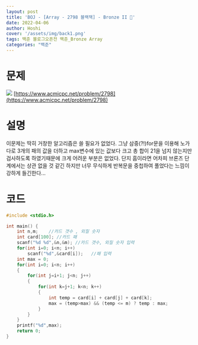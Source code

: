 ```yaml
---
layout: post
title: 'BOJ - [Array - 2798 블랙잭] - Bronze II 🥉'
date: 2022-04-06
author: Hoshi
cover: '/assets/img/back1.png'
tags: 백준 블로그오픈전 백준_Bronze Array
categories: "백준"
---
```

# 문제
![]({{site.url}}/assets/img/posts_img/2798.png)
[https://www.acmicpc.net/problem/2798](https://www.acmicpc.net/problem/2798)

# 설명
이문제는 딱히 거창한 알고리즘은 쓸 필요가 없었다. 그냥 삼중(?!)for문을 이용해 노가다로 3개의 패의 값을 더하고 max변수에 있는 값보다 크고 총 합이 21을 넘지 않는지만 검사하도록 하였기때문에 크게 어려운 부분은 없었다. 단지 흠이라면 어차피 브론즈 단계에서는 상관 없을 것 같긴 하지만 너무 무식하게 반복문을 중첩하여 풀었다는 느낌이 강하게 들긴한다...

# 코드

```c
#include <stdio.h>

int main() {
    int n,m;    //카드 갯수 , 외칠 숫자
    int card[100]; //카드 패
    scanf("%d %d",&n,&m); //카드 갯수, 외칠 숫자 입력
    for(int i=0; i<n; i++)
        scanf("%d",&card[i]);   //패 입력
    int max = 0;
    for(int i=0; i<n; i++)
    {
        for(int j=i+1; j<n; j++)
        {
            for(int k=j+1; k<n; k++)
            {
                int temp = card[i] + card[j] + card[k];
                max = (temp>max) && (temp <= m) ? temp : max;
            }
        }
    }
    printf("%d",max);
    return 0;
}

```
